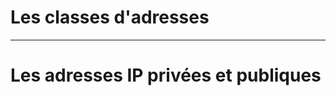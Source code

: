 # Les classes d'adresses

-----------------------------------------------------------

# Les adresses IP privées et publiques
